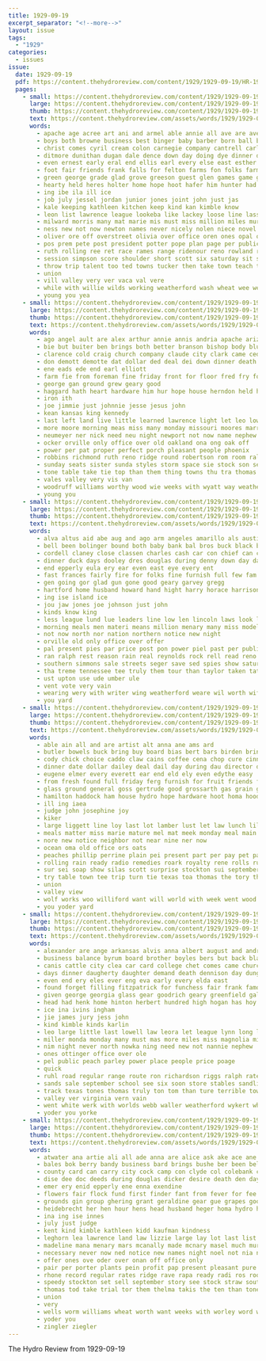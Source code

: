 ```yaml
---
title: 1929-09-19
excerpt_separator: "<!--more-->"
layout: issue
tags:
  - "1929"
categories:
  - issues
issue:
  date: 1929-09-19
  pdf: https://content.thehydroreview.com/content/1929/1929-09-19/HR-1929-09-19.pdf
  pages:
    - small: https://content.thehydroreview.com/content/1929/1929-09-19/small/HR-1929-09-19-01.jpg
      large: https://content.thehydroreview.com/content/1929/1929-09-19/large/HR-1929-09-19-01.jpg
      thumb: https://content.thehydroreview.com/content/1929/1929-09-19/thumbnails/HR-1929-09-19-01.jpg
      text: https://content.thehydroreview.com/assets/words/1929/1929-09-19/HR-1929-09-19-01.txt
      words:
        - apache age acree art ani and armel able annie all ave are aver alexander angele avera
        - boys both browne business best binger baby barber born ball bag bert big been balance borger bout boucher bushe but band bridge body bright bible brings bers busi baptist barbee bros bill ban boards better bart bugg back bridgeport
        - christ comes cyril cream colon carnegie company cantrell carl cause cobb county call cohen council cummins class city corn carmine cant croft child childs col care creek con came cedar cate cox caddo cotton clock church come cana course chief coupe can
        - ditmore dunithan dugan dale dence down day doing dye dinner during dard days dies death dunn daughter daring doup done
        - even ernest early eral end ellis earl every else east esther embers epperly ever ema
        - foot fair friends frank falls for felton farms fon folks farm first foo fine found fran fall from far friday few fire follo former frie fort frost fred front fell
        - green george grade glad grove greeson guest glen games game geary good glidewell getting georg goods glace gin gray grieve gibson gave gue grown
        - hearty held heres holter home hope hoot hafer him hunter had hett has hay hence hatfield hinton hugh howard hudson high hesser house hal hide hall hydro half herndon harner homa hair hold her hamilton hada hot how
        - ing ibe ila ill ice
        - job july jessel jordan junior jones joint john just jas
        - kale keeping kathleen kitchen keep kind kan kimble know
        - leon list lawrence league lookeba like lackey loose line lasswell letter lass last leen longer long large loft lon lack late let land lake lawn los luster
        - milward morris many mat marie mis must miss million miles murphy marvin maurice mcbride maize most music mound much miller morning made milton mary milo mae monday marriage march may mail morn more muni
        - ness new not now newton names never nicely nolen niece novel numbers note night north news nora
        - oliver ore off overstreet olivia over office oren ones opal only orde
        - pos prem pete post president potter pope plan page per public pin pitzer place pet pass people paper poor peo part present pastor prewitt peden
        - ruth rolling ree ret race rames range ridenour reno rowland ragan reidy rowan rain rather radio reside ren roads
        - session simpson score shoulder short scott six saturday sit sper street she swagger stand school speake soon sun sports speak stove selling sneed snow shanks south smay stan schools sincere see sid sam second stock speaker still sas stack september said sale sunday states special smith spain show state seven
        - throw trip talent too ted towns tucker then take town teach than tee tow tod tax taken thing tha tange tong them ton tey the tal toward thousand tie tae texas treas
        - union
        - vill valley very ver vaca val vere
        - while with willie wilds working weatherford wash wheat wee went woodrow well work washita will walter wife wall way west wedding weeks was watch week winners won wind wolf why
        - young you yea
    - small: https://content.thehydroreview.com/content/1929/1929-09-19/small/HR-1929-09-19-02.jpg
      large: https://content.thehydroreview.com/content/1929/1929-09-19/large/HR-1929-09-19-02.jpg
      thumb: https://content.thehydroreview.com/content/1929/1929-09-19/thumbnails/HR-1929-09-19-02.jpg
      text: https://content.thehydroreview.com/assets/words/1929/1929-09-19/HR-1929-09-19-02.txt
      words:
        - ago angel ault are alex arthur annie annis andria apache arizona ask alfalfa ally awa all and
        - bie but buiter ben brings both better branson bishop body blum bath boucher been brides
        - clarence cold craig church company claude city clark came cedar conrad coles cada chill calla cause crail calle class come
        - don demott demotte dat dollar ded deal dei down dinner death door daughters during days day
        - ene eads ede end earl elliott
        - farm fie from foreman fine friday front for floor fred fry fort frank fame fair fuel friends felt few fremont
        - george gan ground grew geary good
        - haggard hath heart hardware him hur hope house herndon held henry her huss host hubert har heater home has hae hydro homer hamilton high hot had
        - iron ith
        - joe jimmie just johnnie jesse jesus john
        - kean kansas king kennedy
        - last left land live little learned lawrence light let leo low laughbaum lay large lose look league
        - more moore morning meas miss many monday missouri moores marriage mon may
        - neumeyer ner nick need neu night newport not now name nephew north
        - ocker orville only office over old oakland ona ong oak off
        - power per pat proper perfect porch pleasant people phoenix
        - robbins richmond ruth reno ridge round robertson rom room ralph rain rest reda render raymond
        - sunday seats sister sunda styles storm space sie stock son service square she step six sick stove sons such siege shorter shape see saturday september summer ser sat solid store simmons sorrow stoves sandlin
        - tone table take tie top than them thing towns thu tra thomas the try
        - vales valley very vis van
        - woodruff williams worthy wood wie weeks with wyatt way weatherford was wright wheat week went ways watt warm winter want wiley will
        - young you
    - small: https://content.thehydroreview.com/content/1929/1929-09-19/small/HR-1929-09-19-03.jpg
      large: https://content.thehydroreview.com/content/1929/1929-09-19/large/HR-1929-09-19-03.jpg
      thumb: https://content.thehydroreview.com/content/1929/1929-09-19/thumbnails/HR-1929-09-19-03.jpg
      text: https://content.thehydroreview.com/assets/words/1929/1929-09-19/HR-1929-09-19-03.txt
      words:
        - alva altus aid abe aug and ago arm angeles amarillo als austin ake all alvin are aubrey
        - bell been bolinger bound both baby bank bal bros buck black bonds browne bon breck buchan boy break best brother bridge but buy better business buyer bill boys board brone big bidding
        - cordell claney close classen charles cash car con chief can certain christ claude came chin cos company choi coup city clinton clerk cloud chain colony carolina carnegie come crissman coats cotton
        - dinner duck days dooley dres douglas during denny down day daughter doing december davina demo
        - end epperly eula ery ear even east eye every ent
        - fast frances fairly fire for folks fine furnish full few fam face farm friends flag ford fears force fewer from fon fall first forth fought
        - gen going gor glad gun gone good geary garvey gregg
        - hartford home husband howard hand hight harry horace harrison held hot her house had high hind how hill hydro harmony half hemer humble holter has halls homa
        - ing ise island ice
        - jou jaw jones joe johnson just john
        - kinds know king
        - less league lund lue leaders line low len lincoln laws look laughbaum lees long little let leaks los like leak
        - morning meals men materi means million menary many miss model may mcnary march made mount merrill monday maggie mcelroy moon money much must mile man members maggard missouri more mattress
        - not now north nor nation northern notice new night
        - orville old only office over offer
        - pal present pies par price post pon power piel past per public president policy perrine pins port
        - ran ralph rest reason rain real reynolds rock rell read reno rate range riley regular roof rains
        - southern simmons sale streets seger save sed spies show saturday style states son sary street school small service set store sacks said stephen sunday sayre ship start sum south seem stores sai she styles soult shall stem senator staples seal sue sad special standard short sup subject see september splitter sick stump shorty
        - tha treme tennessee tee truly them tour than taylor taken tate thie tober teen the tal too try trull take thaw toi tory tater then threat talon town
        - ust upton use ude umber ule
        - vent vote very vain
        - wearing wery with writer wing weatherford weare wil worth wife will well while weil wood washington weeks west worst wells was wide woo week
        - you yard
    - small: https://content.thehydroreview.com/content/1929/1929-09-19/small/HR-1929-09-19-04.jpg
      large: https://content.thehydroreview.com/content/1929/1929-09-19/large/HR-1929-09-19-04.jpg
      thumb: https://content.thehydroreview.com/content/1929/1929-09-19/thumbnails/HR-1929-09-19-04.jpg
      text: https://content.thehydroreview.com/assets/words/1929/1929-09-19/HR-1929-09-19-04.txt
      words:
        - able ain all and are artist alt anna ane ams ard
        - butler bowels buck bring buy board bias bert bars birden brings branch brunswick bill bet bones best bear body basket bethany ber but beans both bond bonds barnett bryan better bel brate bangs
        - cody chick choice caddo claw cains coffee cena chop cure cinnamon county clock chase car chastain city can calle cane close clerk chair company china church
        - dinner date dollar dailey deal dail day during dau director dain dick del daughter
        - eugene elmer every everett ear end eld ely even edythe easy
        - from fresh found full friday ferg furnish for fruit friends farm ferguson folks first fam frei forth
        - glass ground general goss gertrude good grossarth gas grain green given gave gisele glad george glenn gibson gallant
        - hamilton haddock ham house hydro hope hardware hoot homa hood how hora hume honey harvest hol hour home hobart handcock holter him herbert her had
        - ill ing iaea
        - judge john josephine joy
        - kiker
        - large liggett line loy last lot lamber lust let law lunch lila lahoma
        - meals matter miss marie mature mel mat meek monday meal main mcalester monte mount model moore men must market mound milk monier
        - nore new notice neighbor not near nine ner now
        - ocean oma old office ors oats
        - peaches phillip perrine plain pei present part per pay pet payne pope people place peat president
        - rolling rain ready radio remedies roark royalty rene rolls rush rand rise
        - sur sei soap show silas scott surprise stockton sui september set son shall spring sunday state sum sauce sale stain say see sell sat sayre skaggs saturday service savory sweet sept standard size street store she schoo school salad ser sun said stange stock sleep session small
        - try table town tee trip turn tie texas toa thomas the tory thousand tol thu thee times thur
        - union
        - valley view
        - wolf works woo williford want will world with week went wood was willingham watch weekly wheat williams welding wind worm work water welcome waste
        - you yoder yard
    - small: https://content.thehydroreview.com/content/1929/1929-09-19/small/HR-1929-09-19-05.jpg
      large: https://content.thehydroreview.com/content/1929/1929-09-19/large/HR-1929-09-19-05.jpg
      thumb: https://content.thehydroreview.com/content/1929/1929-09-19/thumbnails/HR-1929-09-19-05.jpg
      text: https://content.thehydroreview.com/assets/words/1929/1929-09-19/HR-1929-09-19-05.txt
      words:
        - alexander are ange arkansas alvis anna albert august and andrew acree arlin all
        - business balance byrum board brother boyles bers but back blaine bobby bird beams buyers best bradley bane ball better bright bertha bales book barnes brings
        - canis cattle city clea car card college chet comes came church can carpenter county call chase carl coach cash chris chas cody choice credit cotton cry cleveland come course christmas caddo
        - days dinner daugherty daughter demand death dennison day dungan dance duke during due
        - even end ery eles ever eng eva early every elda east
        - found forget filling fitzpatrick for funchess fair frank famous flow folks flossie frid ford felton forward friday farm fine first from flowers fake fea
        - given george georgia glass gear goodrich geary greenfield gallon
        - head had henk home hinton herbert hundred high hogan has hoy half how hone hafer harper husband hammer hydro
        - ice ina ivins ingham
        - jie james jury jess john
        - kind kimble kinds karlin
        - leo large little last lowell law leora let league lynn long line laughbaum look lee lovely longer low
        - miller monda monday many must mas more miles miss magnolia mile million marguerite might marshall mound manning money man mary
        - nim night never north nowka ning need new not nannie nephew
        - ones ottinger office over ole
        - pel public peach parley power place people price poage
        - quick
        - ruhl road regular range route ron richardson riggs ralph rates run ruby rich raney
        - sands sale september school see six soon store stables sandlin star staples shown sund season state such sani stockton sept saturday stephenson scot special shock sell sons smooth start sie standard stange service springs station sales son seen speed sedan sullins sunday smith
        - track texas tones thomas truly ton tom than ture terrible townsend the thou tod tennessee try them thing
        - valley ver virginia vern vain
        - went white werk with worlds webb waller weatherford wykert why weeks wells week wide worm wish work works was will wee win world wingert wal wife
        - yoder you yorke
    - small: https://content.thehydroreview.com/content/1929/1929-09-19/small/HR-1929-09-19-06.jpg
      large: https://content.thehydroreview.com/content/1929/1929-09-19/large/HR-1929-09-19-06.jpg
      thumb: https://content.thehydroreview.com/content/1929/1929-09-19/thumbnails/HR-1929-09-19-06.jpg
      text: https://content.thehydroreview.com/assets/words/1929/1929-09-19/HR-1929-09-19-06.txt
      words:
        - atwater ana artie ali all ade anna are alice ask ake ace ane able and aun
        - bales bok berry bandy business bard brings bushe ber been below bees better brady byes buff beach boys bag board bring bae bel bills
        - county card can carry city cock camp con clyde col colebank church come current clerk cost condi clock cheap cody cali chas cotton chery
        - dise dee doc deeds during douglas dicker desire death den day director
        - emer ery enid epperly ene enna exendine
        - flowers fair flock fund first finder fant from fever for fee farmer frank fed
        - grounds gin group ghering grant geraldine gear gue grapes good gough gregg gather george glidewell given grippe
        - heidebrecht her hen hour hens head husband heger homa hydro hatfield hydo held henn hee hume has high home house hundred
        - ina ing ise innes
        - july just judge
        - kent kind kimble kathleen kidd kaufman kindness
        - leghorn lea lawrence land law lizzie large lay lot last list less lowell levy lister light lone let
        - madeline mana menary mars mcanally made mcnary masel much murray miller market members mills man means most more marvel many mans
        - necessary never now ned notice new names night noel not nia nona need
        - offer ones ove oder over onan off office only
        - pair per porter plants pein profit pap present pleasant pure proper pare pos peo
        - rhone record regular rates ridge rave rapa ready radi ros room read rains radio rather roy reading ruby rent roman
        - speedy stockton set sell september story see stock straw south suite said seed sali station saunders standard six sept sum seba steel service son sale
        - thomas tod take trial tor them thelma takis the ten than tone tye tas tae tell thousand turn tite tow
        - union
        - very
        - wells worm williams wheat worth want weeks with worley word working work wright william wesley winter week watch went walt will weatherford ways
        - yoder you
        - zingler ziegler
---
```


The Hydro Review from 1929-09-19

<!--more-->

